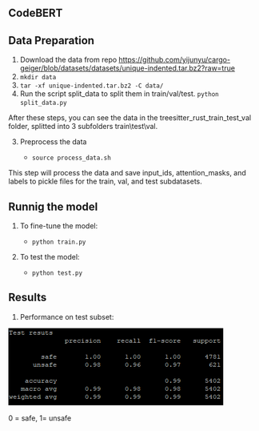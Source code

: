 ## CodeBERT



## Data Preparation

1. Download the data from repo https://github.com/yijunyu/cargo-geiger/blob/datasets/datasets/unique-indented.tar.bz2?raw=true
2. ```mkdir data```
3. ```tar -xf unique-indented.tar.bz2 -C data/```
4. Run the script split_data to split them in train/val/test. ```python split_data.py``` 
 

After these steps, you can see the data in the treesitter_rust_train_test_val folder, splitted into 3 subfolders train\test\val. 


3. Preprocess the data

    
    - ```source process_data.sh```

This step will process the data and save input_ids, attention_masks, and labels to pickle files for the train, val, and test subdatasets.

## Runnig the model

1. To fine-tune the model: 
     - ```python train.py```

2. To test the model:
    - ```python test.py```
    
## Results

1. Performance on test subset:
       
![plot](test.png)

0 = safe, 1= unsafe    
